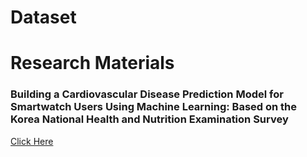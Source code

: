 <h1>Dataset</h1>

<h1>Research Materials</h1>
<h3>Building a Cardiovascular Disease Prediction Model for Smartwatch Users Using Machine Learning: Based on the Korea National Health and Nutrition Examination Survey</h3>
<a href="https://www.ncbi.nlm.nih.gov/pmc/articles/PMC8301976/">Click Here</a>
